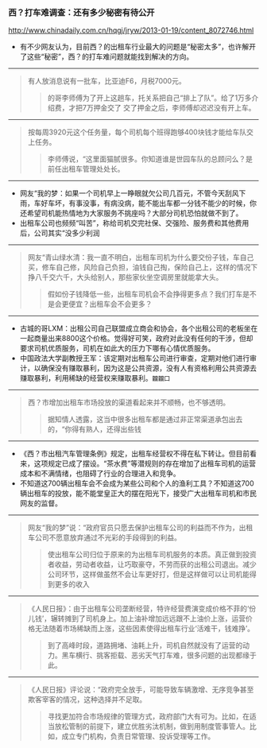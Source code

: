 ### 西？打车难调查：还有多少秘密有待公开
http://www.chinadaily.com.cn/hqgj/jryw/2013-01-19/content_8072746.html
- 有不少网友认为，目前西？的出租车行业最大的问题是“秘密太多”，也许解开了这些“秘密”，西？的打车难问题就能找到解决的方向。
---
>有人放消息说有一批车，比亚迪F6，月税7000元。
>>的哥李师傅为了开上这趟车，托关系把自己“排上了队”。给了1万多介绍费，才把7万押金交了
>交了押金之后，李师傅却迟迟没有开上车。
---
>按每周3920元这个任务量，每个司机每个班得跑够400块钱才能给车队交上任务。
>>李师傅说，“这里面猫腻很多。你知道谁是世园车队的总顾问么？是前任出租车管理处处长。
---
- 网友“我的梦：如果一个司机早上一睁眼就欠公司几百元，不管今天刮风下雨，车好车坏，有事没事，有病没病，能不能出车都一分钱不能少的时候，你还希望司机能热情地为大家服务不挑座吗？大部分司机恐怕就做不到了。
- 出租车公司也频频“叫苦”，称给司机交完社保、交强险、服务费和其他费用后，公司其实“没多少利润
---
>网友“青山绿水清：我一直不明白，出租车司机为什么要交份子钱，车自己买，修车自己修，风险自己负担，油钱自己掏，保险自己上，这样的情况下挣八千交六千，大头给别人，那些家伙坐空调房里就能拿大头。
>>假如份子钱降低一些，出租车司机会不会挣得更多点？我们打车是不是会更便宜？出租车会不会更多？
---
- 古城的哥LXM：出租公司自己联盟成立商会和协会，各个出租公司的老板坐在一起商量出来8800这个价格。觉得好可笑，政府对此没有任何的干涉，但却要求司机优质服务，司机在如此大的压力下哪有心情优质服务。
- 中国政法大学副教授王军：该定期对出租车公司进行审查，定期对他们进行审计，以确保没有赚取暴利，因为这是公共资源，没有人有资格利用公共资源去赚取暴利，利用稀缺的经营权来赚取暴利。`龖龖囗`
---
>西？市增加出租车市场投放的渠道看起来并不顺畅，也不够透明。
>>据知情人透露，这当中很多出租车都是通过非正常渠道承包出去的，“你得有熟人，还得出些钱
---
- 《西？市出租汽车管理条例》规定，出租车经营权不得在私下转让。但目前看来，这项规定已成了摆设。“茶水费”等潜规则的存在增加了出租车司机的运营成本和不满情绪，也阻碍了行业的合理进入和竞争。
- 不知道这700辆出租车会不会成为某些公司和个人的渔利工具？不知道这700辆出租车的投放，能不能堂皇正大的摆在阳光下，接受广大出租车司机和市民网友的监督。
---
>网友“我的梦”说：“政府官员只愿去保护出租车公司的利益而不作为，出租车公司不愿意放弃通过不光彩的手段得到的利益。
>>使出租车公司归位于原来的为出租车司机服务的本质。真正做到投资者收益，劳动者收益，让巧取豪夺，不劳而获的出租公司退出。减少公司环节，这样做虽然不会让车更好打，但是这样做可以让司机能得到更多的收入
---
>《人民日报》：由于出租车公司垄断经营，特许经营费演变成价格不菲的‘份儿钱’，辗转摊到了司机身上。加上油补增加远远跟不上油价上涨，运营价格无法随着市场稀缺而上涨，这些因素使得出租车行业‘活难干，钱难挣’。
>>到了高峰时段，道路拥堵、油耗上升，司机自然就没有了运营的动力。黑车横行、挑客拒载、恶劣天气打车难，很多问题的出现都缘于此。
---
>《人民日报》评论说：“政府完全放手，可能导致车辆激增、无序竞争甚至欺客宰客的情况，这种选择并不足取。
>>寻找更加符合市场规律的管理方式，政府部门大有可为。比如，在适当放松管制的前提下，建立优胜劣汰机制，做到用制度管事管人。比如，成立专门机构，负责日常管理、投诉受理等工作。